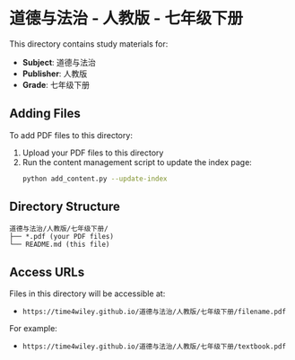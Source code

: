 # 道德与法治 - 人教版 - 七年级下册

This directory contains study materials for:
- **Subject**: 道德与法治
- **Publisher**: 人教版 
- **Grade**: 七年级下册

## Adding Files

To add PDF files to this directory:

1. Upload your PDF files to this directory
2. Run the content management script to update the index page:
   ```bash
   python add_content.py --update-index
   ```

## Directory Structure

```
道德与法治/人教版/七年级下册/
├── *.pdf (your PDF files)
└── README.md (this file)
```

## Access URLs

Files in this directory will be accessible at:
- `https://time4wiley.github.io/道德与法治/人教版/七年级下册/filename.pdf`

For example:
- `https://time4wiley.github.io/道德与法治/人教版/七年级下册/textbook.pdf`
